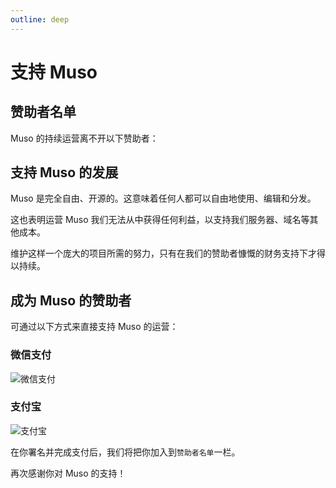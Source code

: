 ```yaml
---
outline: deep
---
```


# 支持 Muso

## 赞助者名单

Muso 的持续运营离不开以下赞助者：

## 支持 Muso 的发展

Muso 是完全自由、开源的。这意味着任何人都可以自由地使用、编辑和分发。

这也表明运营 Muso 我们无法从中获得任何利益，以支持我们服务器、域名等其他成本。

维护这样一个庞大的项目所需的努力，只有在我们的赞助者慷慨的财务支持下才得以持续。

## 成为 Muso 的赞助者

可通过以下方式来直接支持 Muso 的运营：

### 微信支付

![微信支付](/sponsor/wechat.png)

### 支付宝

![支付宝](/sponsor/alipay.jpg)

在你署名并完成支付后，我们将把你加入到`赞助者名单`一栏。

再次感谢你对 Muso 的支持！